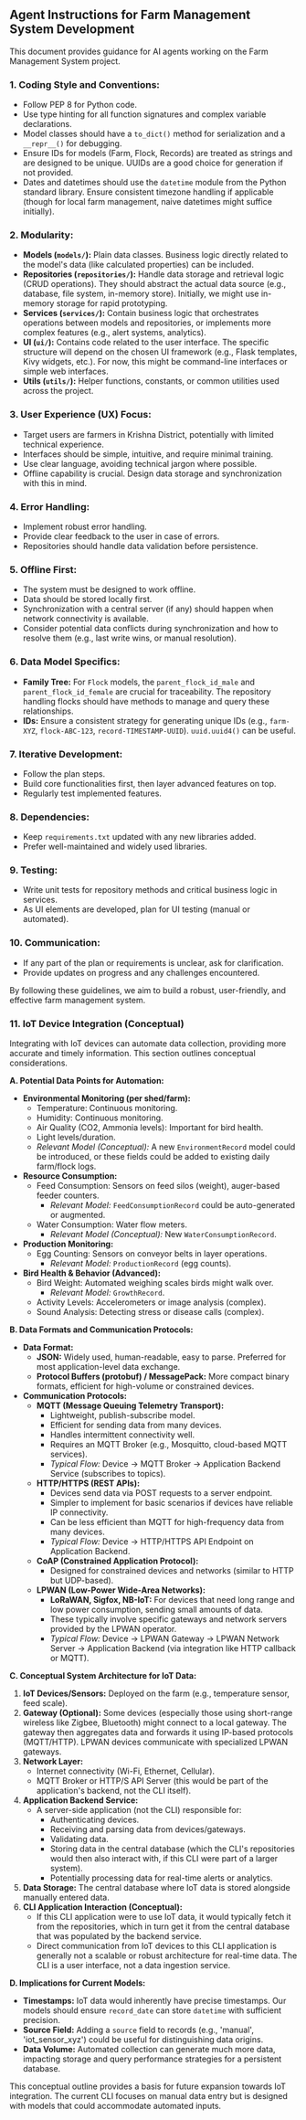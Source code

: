 ## Agent Instructions for Farm Management System Development

This document provides guidance for AI agents working on the Farm Management System project.

### 1. Coding Style and Conventions:
- Follow PEP 8 for Python code.
- Use type hinting for all function signatures and complex variable declarations.
- Model classes should have a `to_dict()` method for serialization and a `__repr__()` for debugging.
- Ensure IDs for models (Farm, Flock, Records) are treated as strings and are designed to be unique. UUIDs are a good choice for generation if not provided.
- Dates and datetimes should use the `datetime` module from the Python standard library. Ensure consistent timezone handling if applicable (though for local farm management, naive datetimes might suffice initially).

### 2. Modularity:
- **Models (`models/`):** Plain data classes. Business logic directly related to the model's data (like calculated properties) can be included.
- **Repositories (`repositories/`):** Handle data storage and retrieval logic (CRUD operations). They should abstract the actual data source (e.g., database, file system, in-memory store). Initially, we might use in-memory storage for rapid prototyping.
- **Services (`services/`):** Contain business logic that orchestrates operations between models and repositories, or implements more complex features (e.g., alert systems, analytics).
- **UI (`ui/`):** Contains code related to the user interface. The specific structure will depend on the chosen UI framework (e.g., Flask templates, Kivy widgets, etc.). For now, this might be command-line interfaces or simple web interfaces.
- **Utils (`utils/`):** Helper functions, constants, or common utilities used across the project.

### 3. User Experience (UX) Focus:
- Target users are farmers in Krishna District, potentially with limited technical experience.
- Interfaces should be simple, intuitive, and require minimal training.
- Use clear language, avoiding technical jargon where possible.
- Offline capability is crucial. Design data storage and synchronization with this in mind.

### 4. Error Handling:
- Implement robust error handling.
- Provide clear feedback to the user in case of errors.
- Repositories should handle data validation before persistence.

### 5. Offline First:
- The system must be designed to work offline.
- Data should be stored locally first.
- Synchronization with a central server (if any) should happen when network connectivity is available.
- Consider potential data conflicts during synchronization and how to resolve them (e.g., last write wins, or manual resolution).

### 6. Data Model Specifics:
- **Family Tree:** For `Flock` models, the `parent_flock_id_male` and `parent_flock_id_female` are crucial for traceability. The repository handling flocks should have methods to manage and query these relationships.
- **IDs:** Ensure a consistent strategy for generating unique IDs (e.g., `farm-XYZ`, `flock-ABC-123`, `record-TIMESTAMP-UUID`). `uuid.uuid4()` can be useful.

### 7. Iterative Development:
- Follow the plan steps.
- Build core functionalities first, then layer advanced features on top.
- Regularly test implemented features.

### 8. Dependencies:
- Keep `requirements.txt` updated with any new libraries added.
- Prefer well-maintained and widely used libraries.

### 9. Testing:
- Write unit tests for repository methods and critical business logic in services.
- As UI elements are developed, plan for UI testing (manual or automated).

### 10. Communication:
- If any part of the plan or requirements is unclear, ask for clarification.
- Provide updates on progress and any challenges encountered.

By following these guidelines, we aim to build a robust, user-friendly, and effective farm management system.

### 11. IoT Device Integration (Conceptual)

Integrating with IoT devices can automate data collection, providing more accurate and timely information. This section outlines conceptual considerations.

**A. Potential Data Points for Automation:**

*   **Environmental Monitoring (per shed/farm):**
    *   Temperature: Continuous monitoring.
    *   Humidity: Continuous monitoring.
    *   Air Quality (CO2, Ammonia levels): Important for bird health.
    *   Light levels/duration.
    *   *Relevant Model (Conceptual):* A new `EnvironmentRecord` model could be introduced, or these fields could be added to existing daily farm/flock logs.
*   **Resource Consumption:**
    *   Feed Consumption: Sensors on feed silos (weight), auger-based feeder counters.
        *   *Relevant Model:* `FeedConsumptionRecord` could be auto-generated or augmented.
    *   Water Consumption: Water flow meters.
        *   *Relevant Model (Conceptual):* New `WaterConsumptionRecord`.
*   **Production Monitoring:**
    *   Egg Counting: Sensors on conveyor belts in layer operations.
        *   *Relevant Model:* `ProductionRecord` (egg counts).
*   **Bird Health & Behavior (Advanced):**
    *   Bird Weight: Automated weighing scales birds might walk over.
        *   *Relevant Model:* `GrowthRecord`.
    *   Activity Levels: Accelerometers or image analysis (complex).
    *   Sound Analysis: Detecting stress or disease calls (complex).

**B. Data Formats and Communication Protocols:**

*   **Data Format:**
    *   **JSON:** Widely used, human-readable, easy to parse. Preferred for most application-level data exchange.
    *   **Protocol Buffers (protobuf) / MessagePack:** More compact binary formats, efficient for high-volume or constrained devices.
*   **Communication Protocols:**
    *   **MQTT (Message Queuing Telemetry Transport):**
        *   Lightweight, publish-subscribe model.
        *   Efficient for sending data from many devices.
        *   Handles intermittent connectivity well.
        *   Requires an MQTT Broker (e.g., Mosquitto, cloud-based MQTT services).
        *   *Typical Flow:* Device -> MQTT Broker -> Application Backend Service (subscribes to topics).
    *   **HTTP/HTTPS (REST APIs):**
        *   Devices send data via POST requests to a server endpoint.
        *   Simpler to implement for basic scenarios if devices have reliable IP connectivity.
        *   Can be less efficient than MQTT for high-frequency data from many devices.
        *   *Typical Flow:* Device -> HTTP/HTTPS API Endpoint on Application Backend.
    *   **CoAP (Constrained Application Protocol):**
        *   Designed for constrained devices and networks (similar to HTTP but UDP-based).
    *   **LPWAN (Low-Power Wide-Area Networks):**
        *   **LoRaWAN, Sigfox, NB-IoT:** For devices that need long range and low power consumption, sending small amounts of data.
        *   These typically involve specific gateways and network servers provided by the LPWAN operator.
        *   *Typical Flow:* Device -> LPWAN Gateway -> LPWAN Network Server -> Application Backend (via integration like HTTP callback or MQTT).

**C. Conceptual System Architecture for IoT Data:**

1.  **IoT Devices/Sensors:** Deployed on the farm (e.g., temperature sensor, feed scale).
2.  **Gateway (Optional):** Some devices (especially those using short-range wireless like Zigbee, Bluetooth) might connect to a local gateway. The gateway then aggregates data and forwards it using IP-based protocols (MQTT/HTTP). LPWAN devices communicate with specialized LPWAN gateways.
3.  **Network Layer:**
    *   Internet connectivity (Wi-Fi, Ethernet, Cellular).
    *   MQTT Broker or HTTP/S API Server (this would be part of the application's backend, not the CLI itself).
4.  **Application Backend Service:**
    *   A server-side application (not the CLI) responsible for:
        *   Authenticating devices.
        *   Receiving and parsing data from devices/gateways.
        *   Validating data.
        *   Storing data in the central database (which the CLI's repositories would then also interact with, if this CLI were part of a larger system).
        *   Potentially processing data for real-time alerts or analytics.
5.  **Data Storage:** The central database where IoT data is stored alongside manually entered data.
6.  **CLI Application Interaction (Conceptual):**
    *   If this CLI application were to use IoT data, it would typically fetch it from the repositories, which in turn get it from the central database that was populated by the backend service.
    *   Direct communication from IoT devices to this CLI application is generally not a scalable or robust architecture for real-time data. The CLI is a user interface, not a data ingestion service.

**D. Implications for Current Models:**

*   **Timestamps:** IoT data would inherently have precise timestamps. Our models should ensure `record_date` can store `datetime` with sufficient precision.
*   **Source Field:** Adding a `source` field to records (e.g., 'manual', 'iot_sensor_xyz') could be useful for distinguishing data origins.
*   **Data Volume:** Automated collection can generate much more data, impacting storage and query performance strategies for a persistent database.

This conceptual outline provides a basis for future expansion towards IoT integration. The current CLI focuses on manual data entry but is designed with models that could accommodate automated inputs.
